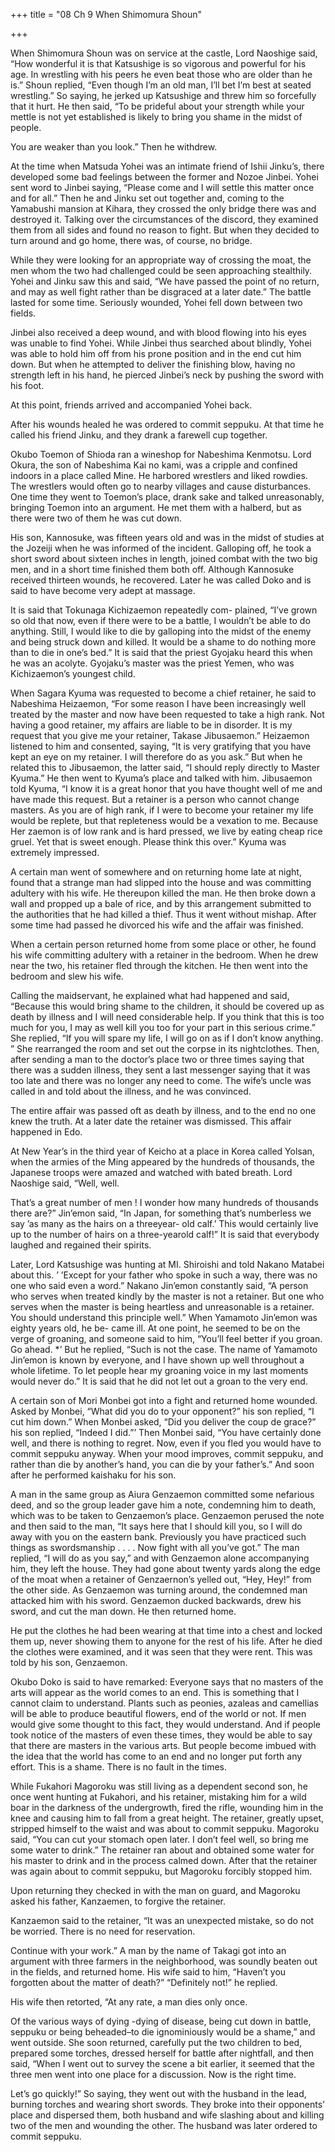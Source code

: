 +++
title = "08 Ch 9 When Shimomura Shoun"

+++

When Shimomura Shoun was on service at the castle, Lord Naoshige said, “How wonderful it is that Katsushige is so vigorous and powerful for his age. In wrestling with his peers he even beat those who are older than he is.” Shoun replied, “Even though I’m an old man, I’ll bet I’m best at seated wrestling.” So saying, he jerked up Katsushige and threw him so forcefully that it hurt. He then said, “To be prideful about your strength while your mettle is not yet established is likely to bring you shame in the midst of people.

You are weaker than you look.” Then he withdrew.

At the time when Matsuda Yohei was an intimate friend of Ishii Jinku’s, there developed some bad feelings between the former and Nozoe Jinbei. Yohei sent word to Jinbei saying, “Please come and I will settle this matter once and for all.” Then he and Jinku set out together and, coming to the Yamabushi mansion at Kihara, they crossed the only bridge there was and destroyed it. Talking over the circumstances of the discord, they examined them from all sides and found no reason to fight. But when they decided to turn around and go home, there was, of course, no bridge.

While they were looking for an appropriate way of crossing the moat, the men whom the two had challenged could be seen approaching stealthily. Yohei and Jinku saw this and said, “We have passed the point of no return, and may as well fight rather than be disgraced at a later date.” The battle lasted for some time. Seriously wounded, Yohei fell down between two fields.

Jinbei also received a deep wound, and with blood flowing into his eyes was unable to find Yohei. While Jinbei thus searched about blindly, Yohei was able to hold him off from his prone position and in the end cut him down. But when he attempted to deliver the finishing blow, having no strength left in his hand, he pierced Jinbei’s neck by pushing the sword with his foot.

At this point, friends arrived and accompanied Yohei back.

After his wounds healed he was ordered to commit seppuku. At that time he called his friend Jinku, and they drank a farewell cup together.

Okubo Toemon of Shioda ran a wineshop for Nabeshima Kenmotsu. Lord Okura, the son of Nabeshima Kai no kami, was a cripple and confined indoors in a place called Mine. He harbored wrestlers and liked rowdies. The wrestlers would often go to nearby villages and cause disturbances. One time they went to Toemon’s place, drank sake and talked unreasonably, bringing Toemon into an argument. He met them with a halberd, but as there were two of them he was cut down.

His son, Kannosuke, was fifteen years old and was in the midst of studies at the Jozeiji when he was informed of the incident. Galloping off, he took a short sword about sixteen inches in length, joined combat with the two big men, and in a short time finished them both off. Although Kannosuke received thirteen wounds, he recovered. Later he was called Doko and is said to have become very adept at massage.

It is said that Tokunaga Kichizaemon repeatedly com- plained, “I’ve grown so old that now, even if there were to be a battle, I wouldn’t be able to do anything. Still, I would like to die by galloping into the midst of the enemy and being struck down and killed. It would be a shame to do nothing more than to die in one’s bed.” It is said that the priest Gyojaku heard this when he was an acolyte. Gyojaku’s master was the priest Yemen, who was Kichizaemon’s youngest child.

When Sagara Kyuma was requested to become a chief retainer, he said to Nabeshima Heizaemon, “For some reason I have been increasingly well treated by the master and now have been requested to take a high rank. Not having a good retainer, my affairs are liable to be in disorder. It is my request that you give me your retainer, Takase Jibusaemon.” Heizaemon listened to him and consented, saying, “It is very gratifying that you have kept an eye on my retainer. I will therefore do as you ask.” But when he related this to Jibusaemon, the latter said, “I should reply directly to Master Kyuma.” He then went to Kyuma’s place and talked with him. Jibusaemon told Kyuma, “I know it is a great honor that you have thought well of me and have made this request. But a retainer is a person who cannot change masters. As you are of high rank, if I were to become your retainer my life would be replete, but that repleteness would be a vexation to me. Because Her zaemon is of low rank and is hard pressed, we live by eating cheap rice gruel. Yet that is sweet enough. Please think this over.” Kyuma was extremely impressed.

A certain man went of somewhere and on returning home late at night, found that a strange man had slipped into the house and was committing adultery with his wife. He thereupon killed the man. He then broke down a wall and propped up a bale of rice, and by this arrangement submitted to the authorities that he had killed a thief. Thus it went without mishap. After some time had passed he divorced his wife and the affair was finished.

When a certain person returned home from some place or other, he found his wife committing adultery with a retainer in the bedroom. When he drew near the two, his retainer fled through the kitchen. He then went into the bedroom and slew his wife.

Calling the maidservant, he explained what had happened and said, “Because this would bring shame to the children, it should be covered up as death by illness and I will need considerable help. If you think that this is too much for you, I may as well kill you too for your part in this serious crime.” She replied, “If you will spare my life, I will go on as if I don’t know anything. ” She rearranged the room and set out the corpse in its nightclothes. Then, after sending a man to the doctor’s place two or three times saying that there was a sudden illness, they sent a last messenger saying that it was too late and there was no longer any need to come. The wife’s uncle was called in and told about the illness, and he was convinced.

The entire affair was passed oft as death by illness, and to the end no one knew the truth. At a later date the retainer was dismissed. This affair happened in Edo.

At New Year’s in the third year of Keicho at a place in Korea called Yolsan, when the armies of the Ming appeared by the hundreds of thousands, the Japanese troops were amazed and watched with bated breath. Lord Naoshige said, “Well, well.

That’s a great number of men ! I wonder how many hundreds of thousands there are?” Jin’emon said, “In Japan, for something that’s numberless we say ’as many as the hairs on a threeyear- old calf.’ This would certainly live up to the number of hairs on a three-yearold calf!” It is said that everybody laughed and regained their spirits.

Later, Lord Katsushige was hunting at MI. Shiroishi and told Nakano Matabei about this. ’ ’Except for your father who spoke in such a way, there was no one who said even a word.” Nakano Jin’emon constantly said, “A person who serves when treated kindly by the master is not a retainer. But one who serves when the master is being heartless and unreasonable is a retainer. You should understand this principle well.” When Yamamoto Jin’emon was eighty years old, he be- came ill. At one point, he seemed to be on the verge of groaning, and someone said to him, “You’ll feel better if you groan. Go ahead. *’ But he replied, “Such is not the case. The name of Yamamoto Jin’emon is known by everyone, and I have shown up well throughout a whole lifetime. To let people hear my groaning voice in my last moments would never do.” It is said that he did not let out a groan to the very end.

A certain son of Mori Monbei got into a fight and returned home wounded. Asked by Monbei, “What did you do to your opponent?” his son replied, “I cut him down.” When Monbei asked, “Did you deliver the coup de grace?” his son replied, “Indeed I did.”’ Then Monbei said, “You have certainly done well, and there is nothing to regret. Now, even if you fled you would have to commit seppuku anyway. When your mood improves, commit seppuku, and rather than die by another’s hand, you can die by your father’s.” And soon after he performed kaishaku for his son.

A man in the same group as Aiura Genzaemon committed some nefarious deed, and so the group leader gave him a note, condemning him to death, which was to be taken to Genzaemon’s place. Genzaemon perused the note and then said to the man, “It says here that I should kill you, so I will do away with you on the eastern bank. Previously you have practiced such things as swordsmanship . . . . Now fight with all you’ve got.” The man replied, “I will do as you say,” and with Genzaemon alone accompanying him, they left the house. They had gone about twenty yards along the edge of the moat when a retainer of Genzaernon’s yelled out, “Hey, Hey!” from the other side. As Genzaemon was turning around, the condemned man attacked him with his sword. Genzaemon ducked backwards, drew his sword, and cut the man down. He then returned home.

He put the clothes he had been wearing at that time into a chest and locked them up, never showing them to anyone for the rest of his life. After he died the clothes were examined, and it was seen that they were rent. This was told by his son, Genzaemon.

Okubo Doko is said to have remarked: Everyone says that no masters of the arts will appear as the world comes to an end. This is something that I cannot claim to understand. Plants such as peonies, azaleas and camellias will be able to produce beautiful flowers, end of the world or not. If men would give some thought to this fact, they would understand. And if people took notice of the masters of even these times, they would be able to say that there are masters in the various arts. But people become imbued with the idea that the world has come to an end and no longer put forth any effort. This is a shame. There is no fault in the times.

While Fukahori Magoroku was still living as a dependent second son, he once went hunting at Fukahori, and his retainer, mistaking him for a wild boar in the darkness of the undergrowth, fired the rifle, wounding him in the knee and causing him to fall from a great height. The retainer, greatly upset, stripped himself to the waist and was about to commit seppuku. Magoroku said, “You can cut your stomach open later. I don’t feel well, so bring me some water to drink.” The retainer ran about and obtained some water for his master to drink and in the process calmed down. After that the retainer was again about to commit seppuku, but Magoroku forcibly stopped him.

Upon returning they checked in with the man on guard, and Magoroku asked his father, Kanzaemen, to forgive the retainer.

Kanzaemon said to the retainer, “It was an unexpected mistake, so do not be worried. There is no need for reservation.

Continue with your work.” A man by the name of Takagi got into an argument with three farmers in the neighborhood, was soundly beaten out in the fields, and returned home. His wife said to him, “Haven’t you forgotten about the matter of death?” “Definitely not!” he replied.

His wife then retorted, “At any rate, a man dies only once.

Of the various ways of dying -dying of disease, being cut down in battle, seppuku or being beheaded–to die ignominiously would be a shame,” and went outside. She soon returned, carefully put the two children to bed, prepared some torches, dressed herself for battle after nightfall, and then said, “When I went out to survey the scene a bit earlier, it seemed that the three men went into one place for a discussion. Now is the right time.

Let’s go quickly!” So saying, they went out with the husband in the lead, burning torches and wearing short swords. They broke into their opponents’ place and dispersed them, both husband and wife slashing about and killing two of the men and wounding the other. The husband was later ordered to commit seppuku.